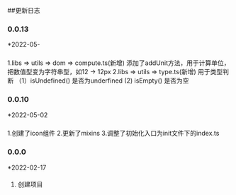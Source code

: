 ##更新日志
### 0.0.13

*2022-05-
###

1.libs => utils => dom => compute.ts(新增) 添加了addUnit方法，用于计算单位，把数值型变为字符串型，如12 -> 12px
2.libs => utils => type.ts(新增) 用于类型判断  （1）isUndefined() 是否为underfined (2) isEmpty() 是否为空
### 0.0.10

*2022-05-02
###

1.创建了icon组件
2.更新了mixins
3.调整了初始化入口为init文件下的index.ts
### 0.0.0

*2022-02-17

#### 

1. 创建项目

